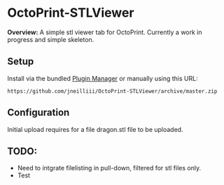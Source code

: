 # OctoPrint-STLViewer

**Overview:** A simple stl viewer tab for OctoPrint. Currently a work in progress and simple skeleton.

## Setup

Install via the bundled [Plugin Manager](https://github.com/foosel/OctoPrint/wiki/Plugin:-Plugin-Manager)
or manually using this URL:

    https://github.com/jneilliii/OctoPrint-STLViewer/archive/master.zip

## Configuration

Initial upload requires for a file dragon.stl file to be uploaded.

## TODO:
* Need to intgrate filelisting in pull-down, filtered for stl files only.
* Test
